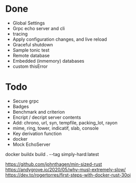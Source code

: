 # Done

-   Global Settings
-   Grpc echo server and cli
-   tracing
-   Apply configuration changes, and live reload
-   Graceful shutdown
-   Sample tonic test
-   Remote database
-   Embedded (inmemory) databases
-   custom thisError

# Todo

-   Secure grpc
-   Badges
-   Benchmark and criterion
-   Encript / decript server contents
-   Add: chrono, url, syn, tempfile, packing_lot, rayon
-   mime, ring, tower, indicatif, slab, console
-   Key derivation function
-   docker
-   Mock EchoServer

docker buildx build . --tag simply-hard:latest

https://github.com/johnthagen/min-sized-rust
https://andygrove.io/2020/05/why-musl-extremely-slow/
https://dev.to/rogertorres/first-steps-with-docker-rust-30oi
